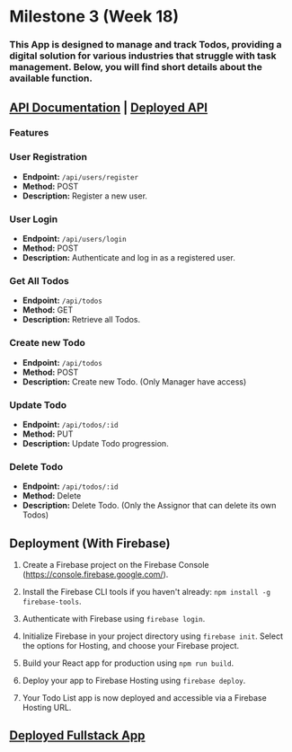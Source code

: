 # Milestone 3 (Week 18)

### This App is designed to manage and track Todos, providing a digital solution for various industries that struggle with task management. Below, you will find short details about the available function.

## [API Documentation](https://documenter.getpostman.com/view/29347896/2s9YRGw8r2) |  [Deployed API](https://us-central1-revou-fullstack-2.cloudfunctions.net/milestone_3_rzou)
### Features
### User Registration

- **Endpoint:** `/api/users/register`
- **Method:** POST
- **Description:** Register a new user.

### User Login

- **Endpoint:** `/api/users/login`
- **Method:** POST
- **Description:** Authenticate and log in as a registered user.

### Get All Todos

- **Endpoint:** `/api/todos`
- **Method:** GET
- **Description:** Retrieve all Todos.

### Create new Todo

- **Endpoint:** `/api/todos`
- **Method:** POST
- **Description:** Create new Todo. (Only Manager have access)

### Update Todo

- **Endpoint:** `/api/todos/:id`
- **Method:** PUT
- **Description:** Update Todo progression.

### Delete Todo

- **Endpoint:** `/api/todos/:id`
- **Method:** Delete
- **Description:** Delete Todo. (Only the Assignor that can delete its own Todos)

## Deployment (With Firebase)

1. Create a Firebase project on the Firebase Console (https://console.firebase.google.com/).

2. Install the Firebase CLI tools if you haven't already: `npm install -g firebase-tools`.

3. Authenticate with Firebase using `firebase login`.

4. Initialize Firebase in your project directory using `firebase init`. Select the options for Hosting, and choose your Firebase project.

5. Build your React app for production using `npm run build`.

6. Deploy your app to Firebase Hosting using `firebase deploy`.

7. Your Todo List app is now deployed and accessible via a Firebase Hosting URL.
   
## [Deployed Fullstack App](https://milestone-3-rzou.web.app/register)
